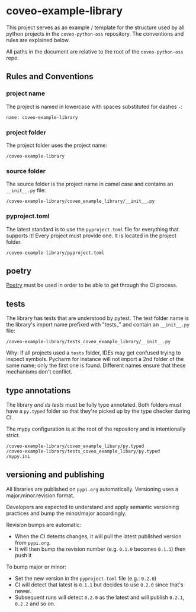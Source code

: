 # coveo-example-library

This project serves as an example / template for the structure used by all python projects in the `coveo-python-oss` repository.
The conventions and rules are explained below.

All paths in the document are relative to the root of the `coveo-python-oss` repo.


## Rules and Conventions

### project name

The project is named in lowercase with spaces substituted for dashes `-`:

    name: coveo-example-library


### project folder

The project folder uses the project name:

    /coveo-example-library


### source folder

The source folder is the project name in camel case and contains an `__init__.py` file:

    /coveo-example-library/coveo_example_library/__init__.py


### pyproject.toml

The latest standard is to use the `pyproject.toml` file for everything that supports it!
Every project must provide one. It is located in the project folder.

    /coveo-example-library/pyproject.toml


## poetry

[Poetry](https://github.com/python-poetry/poetry) must be used in order to be able to get through the CI process.


## tests

The library has tests that are understood by pytest.
The test folder name is the library's import name prefixed with "tests_" and contain an `__init__.py` file: 

    /coveo-example-library/tests_coveo_example_library/__init__.py

Why: If all projects used a `tests` folder, IDEs may get confused trying to inspect symbols.
Pycharm for instance will not import a 2nd folder of the same name; only the first one is found.
Different names ensure that these mechanisms don't conflict.


## type annotations

The library _and its tests_ must be fully type annotated. Both folders must have a `py.typed` folder
so that they're picked up by the type checker during CI.

The mypy configuration is at the root of the repository and is intentionally strict.

    /coveo-example-library/coveo_example_libary/py.typed
    /coveo-example-library/tests_coveo_example_libary/py.typed
    /mypy.ini


## versioning and publishing

All libraries are published on `pypi.org` automatically.
Versioning uses a major.minor.revision format. 

Developers are expected to understand and apply semantic versioning practices and bump the minor/major accordingly.

Revision bumps are automatic:
- When the CI detects changes, it will pull the latest published version from `pypi.org`.
- It will then bump the revision number (e.g. `0.1.0` becomes `0.1.1`) then push it

To bump major or minor:
- Set the new version in the `pyproject.toml` file (e.g.: `0.2.0`)
- CI will detect that latest is `0.1.1` but decides to use `0.2.0` since that's newer.
- Subsequent runs will detect `0.2.0` as the latest and will publish `0.2.1`, `0.2.2` and so on.
